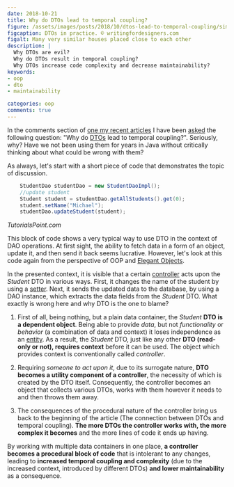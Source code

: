 ```yaml
---
date: 2018-10-21
title: Why do DTOs lead to temporal coupling?
figure: /assets/images/posts/2018/10/dtos-lead-to-temporal-coupling/similar-houses.jpg
figcaption: DTOs in practice. © writingfordesigners.com
figalt: Many very similar houses placed close to each other
description: |
  Why DTOs are evil?
  Why do DTOs result in temporal coupling?
  Why DTOs increase code complexity and decrease maintainability?
keywords:
- oop
- dto
- maintainability

categories: oop
comments: true
---
```


In the comments section of [one my recent articles] I have been [asked]
the following question: "Why do [DTOs] lead to temporal coupling?". Seriously, why?
Have we not been using them for years in Java without critically thinking about what
could be wrong with them?

<!--more-->

As always, let's start with a short piece of code that demonstrates the topic of discussion.

```java
    StudentDao studentDao = new StudentDaoImpl();
    //update student
    Student student = studentDao.getAllStudents().get(0);
    student.setName("Michael");
    studentDao.updateStudent(student);
```
*TutorialsPoint.com*

This block of code shows a very typical way to use DTO in the context of DAO operations.
At first sight, the ability to fetch data in a form of an object, update it, and then
send it back seems lucrative. However, let's look at this code again from the perspective
of OOP and [Elegant Objects].

In the presented context, it is visible that a certain [controller] acts upon the *Student*
DTO in various ways. First, it changes the name of the student by using a [setter]. Next,
it sends the updated data to the database, by using a DAO instance, which extracts the
data fields from the *Student* DTO. What exactly is wrong here and why DTO is the one to blame?

1. First of all, being nothing, but a plain data container, the *Student* **DTO is a dependent object**.
Being able to provide *data*, but not *functionality* or *behavior* (a combination of data and
context) it loses independence as an [entity]. As a result, the *Student* DTO, just like any other **DTO
(read-only or not), requires context** before it can be used. The object which provides context is
conventionally called *controller*.

2. Requiring *someone to act upon it*, due to its surrogate nature, **DTO becomes a utility
component of a controller**, the necessity of which is created by the DTO itself.
Consequently, the controller becomes an object that collects various DTOs, works with them however
it needs to and then throws them away.

3. The consequences of the procedural nature of the controller bring us
back to the beginning of the article (The connection between DTOs and temporal coupling).
**The more DTOs the controller works with, the more complex it becomes** and the more lines of code it
ends up having.

By working with multiple data containers in one place, **a controller becomes a
procedural block of code** that is intolerant to any changes, leading to **increased temporal coupling
and complexity** (due to the increased context, introduced by different DTOs) **and lower maintainability**
as a consequence.


[DTOs]:                     /2018/10/08/entity-and-dto.html
[one my recent articles]:   /2018/10/11/information-vs-data.html
[asked]:                    http://disq.us/p/1wln4wi
[Elegant Objects]:          https://www.elegantobjects.org
[controller]:               https://www.yegor256.com/2016/12/13/mvc-vs-oop.html
[entity]:                   /2018/10/08/entity-and-dto.html
[setter]:                   https://www.yegor256.com/2014/09/16/getters-and-setters-are-evil.html
